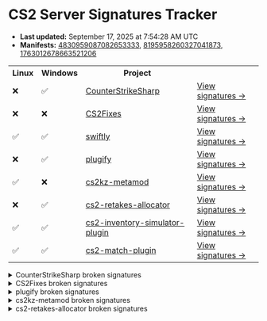# CS2 Server Signatures Tracker

* **Last updated:** September 17, 2025 at 7:54:28 AM UTC
* **Manifests:** [4830959087082653333](https://steamdb.info/depot/2347771/history/?changeid=M:4830959087082653333), [8195958260327041873](https://steamdb.info/depot/2347773/history/?changeid=M:8195958260327041873), [1763012678663521206](https://steamdb.info/depot/2347770/history/?changeid=M:1763012678663521206)

<table>
<tr><th>Linux</th><th>Windows</th><th>Project</th><th></th></tr><tr><td>❌</td><td>✅</td><td><a href="https://github.com/roflmuffin/CounterStrikeSharp">CounterStrikeSharp</a></td><td><a href="https://github.com/ianlucas/cs2-signatures/blob/main/.github/docs/CounterStrikeSharp.md">View signatures →</a></td></tr><tr><td>❌</td><td>❌</td><td><a href="https://github.com/Source2ZE/CS2Fixes">CS2Fixes</a></td><td><a href="https://github.com/ianlucas/cs2-signatures/blob/main/.github/docs/CS2Fixes.md">View signatures →</a></td></tr><tr><td>✅</td><td>✅</td><td><a href="https://github.com/swiftly-solution/swiftly">swiftly</a></td><td><a href="https://github.com/ianlucas/cs2-signatures/blob/main/.github/docs/swiftly.md">View signatures →</a></td></tr><tr><td>❌</td><td>✅</td><td><a href="https://github.com/untrustedmodders/plugify-source-2">plugify</a></td><td><a href="https://github.com/ianlucas/cs2-signatures/blob/main/.github/docs/plugify.md">View signatures →</a></td></tr><tr><td>✅</td><td>❌</td><td><a href="https://github.com/KZGlobalTeam/cs2kz-metamod">cs2kz-metamod</a></td><td><a href="https://github.com/ianlucas/cs2-signatures/blob/main/.github/docs/cs2kz-metamod.md">View signatures →</a></td></tr><tr><td>❌</td><td>✅</td><td><a href="https://github.com/yonilerner/cs2-retakes-allocator">cs2-retakes-allocator</a></td><td><a href="https://github.com/ianlucas/cs2-signatures/blob/main/.github/docs/cs2-retakes-allocator.md">View signatures →</a></td></tr><tr><td>✅</td><td>✅</td><td><a href="https://github.com/ianlucas/cs2-inventory-simulator-plugin">cs2-inventory-simulator-plugin</a></td><td><a href="https://github.com/ianlucas/cs2-signatures/blob/main/.github/docs/cs2-inventory-simulator-plugin.md">View signatures →</a></td></tr><tr><td>✅</td><td>✅</td><td><a href="https://github.com/ianlucas/cs2-match-plugin">cs2-match-plugin</a></td><td><a href="https://github.com/ianlucas/cs2-signatures/blob/main/.github/docs/cs2-match-plugin.md">View signatures →</a></td></tr></table>

<details>
  <summary>CounterStrikeSharp broken signatures</summary>

* `❌Linux ✅Windows` CCSPlayerPawnBase_PostThink
* `❌Linux ✅Windows` GetCSWeaponDataFromKey
* `❌Linux ✅Windows` CBaseEntity_DispatchSpawn
* `❌Linux ✅Windows` CBaseTrigger_StartTouch
* `❌Linux ✅Windows` CheckTransmit

</details>

<details>
  <summary>CS2Fixes broken signatures</summary>

* `✅Linux ❌Windows` ServerMovementUnlock
* `❌Linux ✅Windows` CheckJumpButtonWater
* `❌Linux ✅Windows` CNavMesh_GetNearestNavArea
* `❌Linux ✅Windows` DispatchSpawn
* `❌Linux ✅Windows` FindUseEntity
* `❌Linux ✅Windows` TraceShape

</details>

<details>
  <summary>plugify broken signatures</summary>

* `❌Linux ✅Windows` CCSPlayerController_SwitchTeam
* `❌Linux ✅Windows` DispatchSpawn
* `❌Linux ✅Windows` CBaseEntity_EmitSoundParams
* `❌Linux ✅Windows` GetCSWeaponDataFromKey

</details>

<details>
  <summary>cs2kz-metamod broken signatures</summary>

* `✅Linux ❌Windows` CheckWater
* `✅Linux ❌Windows` Duck
* `✅Linux ❌Windows` CanUnduck
* `✅Linux ❌Windows` LadderMove
* `✅Linux ❌Windows` AirMove
* `✅Linux ❌Windows` Friction
* `✅Linux ❌Windows` WalkMove

</details>

<details>
  <summary>cs2-retakes-allocator broken signatures</summary>

* `❌Linux ✅Windows` GetCSWeaponDataFromKey

</details>